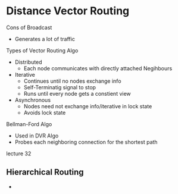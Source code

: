 # Distance Vector Routing

Cons of Broadcast
- Generates a lot of traffic

Types of Vector Routing Algo
- Distributed
	- Each node communicates with directly attached Negihbours
- Iterative
	- Continues until no nodes exchange info
	- Self-Terminatig signal to stop
	- Runs until every node gets a constient view
- Asynchronous
	- Nodes need not exchange info/iterative in lock state
	- Avoids lock state

Bellman-Ford Algo
- Used in DVR Algo
- Probes each neighboring connection for the shortest path


lecture 32
## Hierarchical Routing
- 
